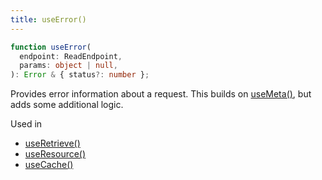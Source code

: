 ```yaml
---
title: useError()
---
```


```typescript
function useError(
  endpoint: ReadEndpoint,
  params: object | null,
): Error & { status?: number };
```

Provides error information about a request. This builds on [useMeta()](./useMeta),
but adds some additional logic.

Used in

- [useRetrieve()](./useRetrieve)
- [useResource()](./useResource)
- [useCache()](./useCache)
